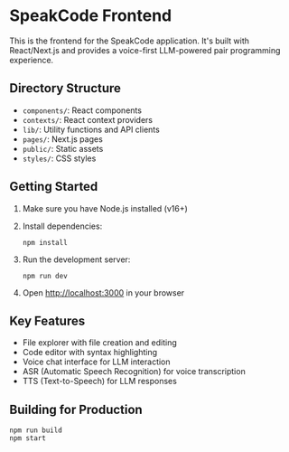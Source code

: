 # SpeakCode Frontend

This is the frontend for the SpeakCode application. It's built with React/Next.js and provides a voice-first LLM-powered pair programming experience.

## Directory Structure

- `components/`: React components
- `contexts/`: React context providers
- `lib/`: Utility functions and API clients
- `pages/`: Next.js pages
- `public/`: Static assets
- `styles/`: CSS styles

## Getting Started

1. Make sure you have Node.js installed (v16+)

2. Install dependencies:
   ```
   npm install
   ```

3. Run the development server:
   ```
   npm run dev
   ```

4. Open [http://localhost:3000](http://localhost:3000) in your browser

## Key Features

- File explorer with file creation and editing
- Code editor with syntax highlighting
- Voice chat interface for LLM interaction
- ASR (Automatic Speech Recognition) for voice transcription
- TTS (Text-to-Speech) for LLM responses

## Building for Production

```
npm run build
npm start
``` 